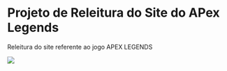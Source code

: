 <h1>Projeto de Releitura do Site do APex Legends</h1>

<p>Releitura do site referente ao jogo APEX LEGENDS</p>

 <a href="https://www.github.io/Apex-Legends-Releitura" target="_blank"><img src="https://img.shields.io/badge/-LinkedIn-%23007785?style=for-the-badge&logo=linkedin&logoColor=white" target="_blank"></a>
